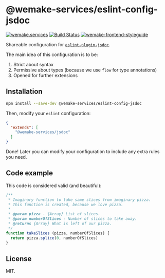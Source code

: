 # @wemake-services/eslint-config-jsdoc

[![wemake.services](https://img.shields.io/badge/style-wemake.services-green.svg?label=&logo=data%3Aimage%2Fpng%3Bbase64%2CiVBORw0KGgoAAAANSUhEUgAAABAAAAAQCAMAAAAoLQ9TAAAABGdBTUEAALGPC%2FxhBQAAAAFzUkdCAK7OHOkAAAAbUExURQAAAAAAAAAAAAAAAAAAAAAAAAAAAAAAAP%2F%2F%2F5TvxDIAAAAIdFJOUwAjRA8xXANAL%2Bv0SAAAADNJREFUGNNjYCAIOJjRBdBFWMkVQeGzcHAwksJnAPPZGOGAASzPzAEHEGVsLExQwE7YswCb7AFZSF3bbAAAAABJRU5ErkJggg%3D%3D)](http://wemake.services) 
[![Build Status](https://travis-ci.com/wemake-services/wemake-frontend-styleguide.svg?branch=master)](https://travis-ci.com/wemake-services/wemake-frontend-styleguide)
[![wemake-frontend-styleguide](https://img.shields.io/badge/style-wemake-000000.svg)](https://github.com/wemake-services/wemake-frontend-styleguide)

Shareable configuration for [`eslint-plugin-jsdoc`](https://github.com/gajus/eslint-plugin-jsdoc).

The main idea of this configuration is to be:

1. Strict about syntax
2. Permissive about types (because we use `flow` for type annotations)
3. Opened for further extensions


## Installation

```bash
npm install --save-dev @wemake-services/eslint-config-jsdoc
```

Then, modify your `eslint` configuration:

```json
{
  "extends": [
    "@wemake-services/jsdoc"
  ]
}
```

Done! Later you can modify your configuration to include any extra rules you need.


## Code example

This code is considered valid (and beautiful):

```js
/**
 * Imaginary function to take same slices from imaginary pizza.
 * This function is created, because we love pizza.
 *
 * @param pizza - {Array} List of slices.
 * @param numberOfSlices - Number of slices to take away.
 * @returns {Array} What is left of our pizza.
 */
function takeSlices (pizza, numberOfSlices) {
  return pizza.splice(0, numberOfSlices)
}
```


## License

MIT.
